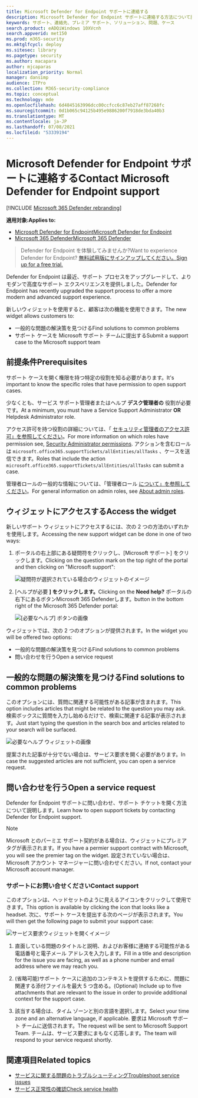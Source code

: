 ```yaml
---
title: Microsoft Defender for Endpoint サポートに連絡する
description: Microsoft Defender for Endpoint サポートに連絡する方法について説明します。
keywords: サポート、連絡先、プレミア サポート、ソリューション、問題、ケース
search.product: eADQiWindows 10XVcnh
search.appverid: met150
ms.prod: m365-security
ms.mktglfcycl: deploy
ms.sitesec: library
ms.pagetype: security
ms.author: macapara
author: mjcaparas
localization_priority: Normal
manager: dansimp
audience: ITPro
ms.collection: M365-security-compliance
ms.topic: conceptual
ms.technology: mde
ms.openlocfilehash: 6d4845163996dcc00ccfcc6c87eb27aff87268fc
ms.sourcegitcommit: 0d1b065c94125b495e9886200f7918de3bda40b3
ms.translationtype: MT
ms.contentlocale: ja-JP
ms.lasthandoff: 07/08/2021
ms.locfileid: "53339194"
---
```

# <a name="contact-microsoft-defender-for-endpoint-support"></a><span data-ttu-id="f157a-104">Microsoft Defender for Endpoint サポートに連絡する</span><span class="sxs-lookup"><span data-stu-id="f157a-104">Contact Microsoft Defender for Endpoint support</span></span>

[!INCLUDE [Microsoft 365 Defender rebranding](../../includes/microsoft-defender.md)]


<span data-ttu-id="f157a-105">**適用対象:**</span><span class="sxs-lookup"><span data-stu-id="f157a-105">**Applies to:**</span></span>
- [<span data-ttu-id="f157a-106">Microsoft Defender for Endpoint</span><span class="sxs-lookup"><span data-stu-id="f157a-106">Microsoft Defender for Endpoint</span></span>](https://go.microsoft.com/fwlink/p/?linkid=2154037)
- [<span data-ttu-id="f157a-107">Microsoft 365 Defender</span><span class="sxs-lookup"><span data-stu-id="f157a-107">Microsoft 365 Defender</span></span>](https://go.microsoft.com/fwlink/?linkid=2118804)

><span data-ttu-id="f157a-108">Defender for Endpoint を体験してみませんか?</span><span class="sxs-lookup"><span data-stu-id="f157a-108">Want to experience Defender for Endpoint?</span></span> [<span data-ttu-id="f157a-109">無料試用版にサインアップしてください。</span><span class="sxs-lookup"><span data-stu-id="f157a-109">Sign up for a free trial.</span></span>](https://www.microsoft.com/microsoft-365/windows/microsoft-defender-atp?ocid=docs-wdatp-assignaccess-abovefoldlink)

<span data-ttu-id="f157a-110">Defender for Endpoint は最近、サポート プロセスをアップグレードして、よりモダンで高度なサポート エクスペリエンスを提供しました。</span><span class="sxs-lookup"><span data-stu-id="f157a-110">Defender for Endpoint has recently upgraded the support process to offer a more modern and advanced support experience.</span></span>

<span data-ttu-id="f157a-111">新しいウィジェットを使用すると、顧客は次の機能を使用できます。</span><span class="sxs-lookup"><span data-stu-id="f157a-111">The new widget allows customers to:</span></span>

- <span data-ttu-id="f157a-112">一般的な問題の解決策を見つける</span><span class="sxs-lookup"><span data-stu-id="f157a-112">Find solutions to common problems</span></span>
- <span data-ttu-id="f157a-113">サポート ケースを Microsoft サポート チームに提出する</span><span class="sxs-lookup"><span data-stu-id="f157a-113">Submit a support case to the Microsoft support team</span></span>

## <a name="prerequisites"></a><span data-ttu-id="f157a-114">前提条件</span><span class="sxs-lookup"><span data-stu-id="f157a-114">Prerequisites</span></span>

<span data-ttu-id="f157a-115">サポート ケースを開く権限を持つ特定の役割を知る必要があります。</span><span class="sxs-lookup"><span data-stu-id="f157a-115">It's important to know the specific roles that have permission to open support cases.</span></span>

<span data-ttu-id="f157a-116">少なくとも、サービス サポート管理者またはヘルプ **デスク管理者の** 役割が必要です。</span><span class="sxs-lookup"><span data-stu-id="f157a-116">At a minimum, you must have a Service Support Administrator **OR** Helpdesk Administrator role.</span></span>

<span data-ttu-id="f157a-117">アクセス許可を持つ役割の詳細については、「 [セキュリティ管理者のアクセス許可」を参照してください](/azure/active-directory/users-groups-roles/directory-assign-admin-roles#security-administrator-permissions)。</span><span class="sxs-lookup"><span data-stu-id="f157a-117">For more information on which roles have permission see, [Security Administrator permissions](/azure/active-directory/users-groups-roles/directory-assign-admin-roles#security-administrator-permissions).</span></span> <span data-ttu-id="f157a-118">アクションを含むロールは `microsoft.office365.supportTickets/allEntities/allTasks` 、ケースを送信できます。</span><span class="sxs-lookup"><span data-stu-id="f157a-118">Roles that include the action `microsoft.office365.supportTickets/allEntities/allTasks` can submit a case.</span></span>

<span data-ttu-id="f157a-119">管理者ロールの一般的な情報については、「管理者ロール [について」を参照してください](/microsoft-365/admin/add-users/about-admin-roles)。</span><span class="sxs-lookup"><span data-stu-id="f157a-119">For general information on admin roles, see [About admin roles](/microsoft-365/admin/add-users/about-admin-roles).</span></span>

## <a name="access-the-widget"></a><span data-ttu-id="f157a-120">ウィジェットにアクセスする</span><span class="sxs-lookup"><span data-stu-id="f157a-120">Access the widget</span></span>
<span data-ttu-id="f157a-121">新しいサポート ウィジェットにアクセスするには、次の 2 つの方法のいずれかを使用します。</span><span class="sxs-lookup"><span data-stu-id="f157a-121">Accessing the new support widget can be done in one of two ways:</span></span>

1. <span data-ttu-id="f157a-122">ポータルの右上部にある疑問符をクリックし、[Microsoft サポート] をクリックします。</span><span class="sxs-lookup"><span data-stu-id="f157a-122">Clicking on the question mark on the top right of the portal and then clicking on "Microsoft support":</span></span>

    ![疑問符が選択されている場合のウィジェットのイメージ](images/support-widget.png)

2. <span data-ttu-id="f157a-124">[ヘルプが必要 **] をクリックします。**</span><span class="sxs-lookup"><span data-stu-id="f157a-124">Clicking on the **Need help?**</span></span>  <span data-ttu-id="f157a-125">ポータルの右下にあるボタンMicrosoft 365 Defenderします。</span><span class="sxs-lookup"><span data-stu-id="f157a-125">button in the bottom right of the Microsoft 365 Defender portal:</span></span>

    ![[必要なヘルプ] ボタンの画像](images/need-help-option.png)

<span data-ttu-id="f157a-127">ウィジェットでは、次の 2 つのオプションが提供されます。</span><span class="sxs-lookup"><span data-stu-id="f157a-127">In the widget you will be offered two options:</span></span>

- <span data-ttu-id="f157a-128">一般的な問題の解決策を見つける</span><span class="sxs-lookup"><span data-stu-id="f157a-128">Find solutions to common problems</span></span>
- <span data-ttu-id="f157a-129">問い合わせを行う</span><span class="sxs-lookup"><span data-stu-id="f157a-129">Open a service request</span></span>

## <a name="find-solutions-to-common-problems"></a><span data-ttu-id="f157a-130">一般的な問題の解決策を見つける</span><span class="sxs-lookup"><span data-stu-id="f157a-130">Find solutions to common problems</span></span>
<span data-ttu-id="f157a-131">このオプションには、質問に関連する可能性がある記事が含まれます。</span><span class="sxs-lookup"><span data-stu-id="f157a-131">This option includes articles that might be related to the question you may ask.</span></span> <span data-ttu-id="f157a-132">検索ボックスに質問を入力し始めるだけで、検索に関連する記事が表示されます。</span><span class="sxs-lookup"><span data-stu-id="f157a-132">Just start typing the question in the search box and articles related to your search will be surfaced.</span></span>

![必要なヘルプ ウィジェットの画像](images/information-on-help-screen.png)

<span data-ttu-id="f157a-134">提案された記事が十分でない場合は、サービス要求を開く必要があります。</span><span class="sxs-lookup"><span data-stu-id="f157a-134">In case the suggested articles are not sufficient, you can open a service request.</span></span>

## <a name="open-a-service-request"></a><span data-ttu-id="f157a-135">問い合わせを行う</span><span class="sxs-lookup"><span data-stu-id="f157a-135">Open a service request</span></span>

<span data-ttu-id="f157a-136">Defender for Endpoint サポートに問い合わせ、サポート チケットを開く方法について説明します。</span><span class="sxs-lookup"><span data-stu-id="f157a-136">Learn how to open support tickets by contacting Defender for Endpoint support.</span></span>

> [!Note]
> <span data-ttu-id="f157a-137">Microsoft とのパーミエ サポート契約がある場合は、ウィジェットにプレミア タグが表示されます。</span><span class="sxs-lookup"><span data-stu-id="f157a-137">If you have a permier support contract with Microsoft, you will see the premier tag on the widget.</span></span> <span data-ttu-id="f157a-138">設定されていない場合は、Microsoft アカウント マネージャーに問い合わせください。</span><span class="sxs-lookup"><span data-stu-id="f157a-138">If not, contact your Microsoft account manager.</span></span>

### <a name="contact-support"></a><span data-ttu-id="f157a-139">サポートにお問い合せください</span><span class="sxs-lookup"><span data-stu-id="f157a-139">Contact support</span></span>

<span data-ttu-id="f157a-140">このオプションは、ヘッドセットのように見えるアイコンをクリックして使用できます。</span><span class="sxs-lookup"><span data-stu-id="f157a-140">This option is available by clicking the icon that looks like a headset.</span></span> <span data-ttu-id="f157a-141">次に、サポート ケースを提出する次のページが表示されます。</span><span class="sxs-lookup"><span data-stu-id="f157a-141">You will then get the following page to submit your support case:</span></span>

![サービス要求ウィジェットを開くイメージ](images/contact-support-screen.png)

1. <span data-ttu-id="f157a-143">直面している問題のタイトルと説明、およびお客様に連絡する可能性がある電話番号と電子メール アドレスを入力します。</span><span class="sxs-lookup"><span data-stu-id="f157a-143">Fill in a title and description for the issue you are facing, as well as a phone number and email address where we may reach you.</span></span>

2. <span data-ttu-id="f157a-144">(省略可能)サポート ケースに追加のコンテキストを提供するために、問題に関連する添付ファイルを最大 5 つ含める。</span><span class="sxs-lookup"><span data-stu-id="f157a-144">(Optional) Include up to five attachments that are relevant to the issue in order to provide additional context for the support case.</span></span>

3. <span data-ttu-id="f157a-145">該当する場合は、タイム ゾーンと別の言語を選択します。</span><span class="sxs-lookup"><span data-stu-id="f157a-145">Select your time zone and an alternative language, if applicable.</span></span> <span data-ttu-id="f157a-146">要求は Microsoft サポート チームに送信されます。</span><span class="sxs-lookup"><span data-stu-id="f157a-146">The request will be sent to Microsoft Support Team.</span></span> <span data-ttu-id="f157a-147">チームは、サービス要求にまもなく応答します。</span><span class="sxs-lookup"><span data-stu-id="f157a-147">The team will respond to your service request shortly.</span></span>

## <a name="related-topics"></a><span data-ttu-id="f157a-148">関連項目</span><span class="sxs-lookup"><span data-stu-id="f157a-148">Related topics</span></span>

- [<span data-ttu-id="f157a-149">サービスに関する問題のトラブルシューティング</span><span class="sxs-lookup"><span data-stu-id="f157a-149">Troubleshoot service issues</span></span>](troubleshoot-mdatp.md)
- [<span data-ttu-id="f157a-150">サービス正常性の確認</span><span class="sxs-lookup"><span data-stu-id="f157a-150">Check service health</span></span>](service-status.md)
